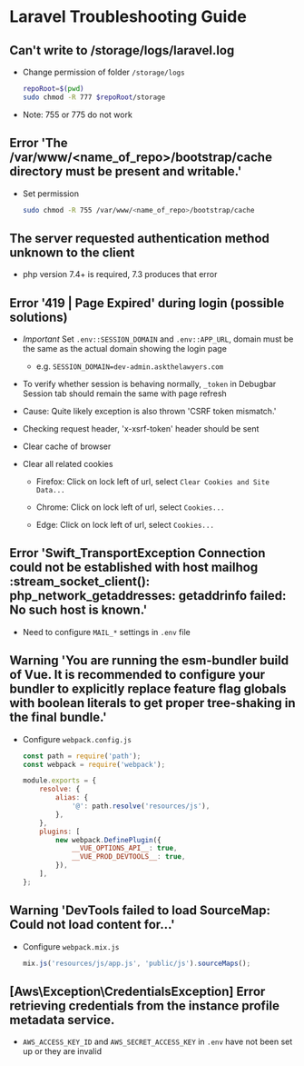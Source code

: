 # Laravel Troubleshooting Guide


## Can't write to /storage/logs/laravel.log

* Change permission of folder `/storage/logs`

  ```sh
  repoRoot=$(pwd)
  sudo chmod -R 777 $repoRoot/storage
  ```

* Note: 755 or 775 do not work


## Error 'The /var/www/<name_of_repo>/bootstrap/cache directory must be present and writable.'

* Set permission

  ```sh
  sudo chmod -R 755 /var/www/<name_of_repo>/bootstrap/cache
  ```


## The server requested authentication method unknown to the client

* php version 7.4+ is required, 7.3 produces that error


## Error '419 | Page Expired' during login (possible solutions)

* *Important* Set `.env::SESSION_DOMAIN` and `.env::APP_URL`, domain must be the same as the actual domain showing the login page

  * e.g. `SESSION_DOMAIN=dev-admin.askthelawyers.com`

* To verify whether session is behaving normally, `_token` in Debugbar Session tab should remain the same with page refresh

* Cause: Quite likely exception is also thrown 'CSRF token mismatch.'

* Checking request header, 'x-xsrf-token' header should be sent

* Clear cache of browser

* Clear all related cookies

  * Firefox: Click on lock left of url, select `Clear Cookies and Site Data...`

  * Chrome: Click on lock left of url, select `Cookies...`

  * Edge: Click on lock left of url, select `Cookies...`

## Error 'Swift_TransportException Connection could not be established with host mailhog :stream_socket_client(): php_network_getaddresses: getaddrinfo failed: No such host is known.'

* Need to configure `MAIL_*` settings in `.env` file

## Warning 'You are running the esm-bundler build of Vue. It is recommended to configure your bundler to explicitly replace feature flag globals with boolean literals to get proper tree-shaking in the final bundle.'

* Configure `webpack.config.js`

  ```js
  const path = require('path');
  const webpack = require('webpack');

  module.exports = {
      resolve: {
          alias: {
              '@': path.resolve('resources/js'),
          },
      },
      plugins: [
          new webpack.DefinePlugin({
              __VUE_OPTIONS_API__: true,
              __VUE_PROD_DEVTOOLS__: true,
          }),
      ],
  };
  ```

## Warning 'DevTools failed to load SourceMap: Could not load content for...'

* Configure `webpack.mix.js`

  ```js
  mix.js('resources/js/app.js', 'public/js').sourceMaps();
  ```

## [Aws\Exception\CredentialsException] Error retrieving credentials from the instance profile metadata service.

* `AWS_ACCESS_KEY_ID` and `AWS_SECRET_ACCESS_KEY` in `.env` have not been set up or they are invalid
